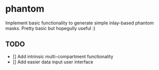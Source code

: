 # phantom

Implement basic functionality to generate simple inlay-based phantom masks.
Pretty basic but hopegully useful :)

## TODO

- [] Add intrinsic multi-compartment functionality
- [] Add easier data input user interface